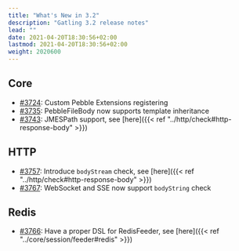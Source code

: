 ```yaml
---
title: "What's New in 3.2"
description: "Gatling 3.2 release notes"
lead: ""
date: 2021-04-20T18:30:56+02:00
lastmod: 2021-04-20T18:30:56+02:00
weight: 2020600
---
```


## Core

* [#3724](https://github.com/gatling/gatling/issues/3724): Custom Pebble Extensions registering
* [#3735](https://github.com/gatling/gatling/issues/3735): PebbleFileBody now supports template inheritance
* [#3743](https://github.com/gatling/gatling/issues/3743): JMESPath support, see [here]({{< ref "../http/check#http-response-body" >}})

## HTTP

* [#3757](https://github.com/gatling/gatling/issues/3757): Introduce `bodyStream` check, see [here]({{< ref "../http/check#http-response-body" >}})
* [#3767](https://github.com/gatling/gatling/issues/3767): WebSocket and SSE now support `bodyString` check

## Redis

* [#3766](https://github.com/gatling/gatling/issues/3766): Have a proper DSL for RedisFeeder, see [here]({{< ref "../core/session/feeder#redis" >}})
